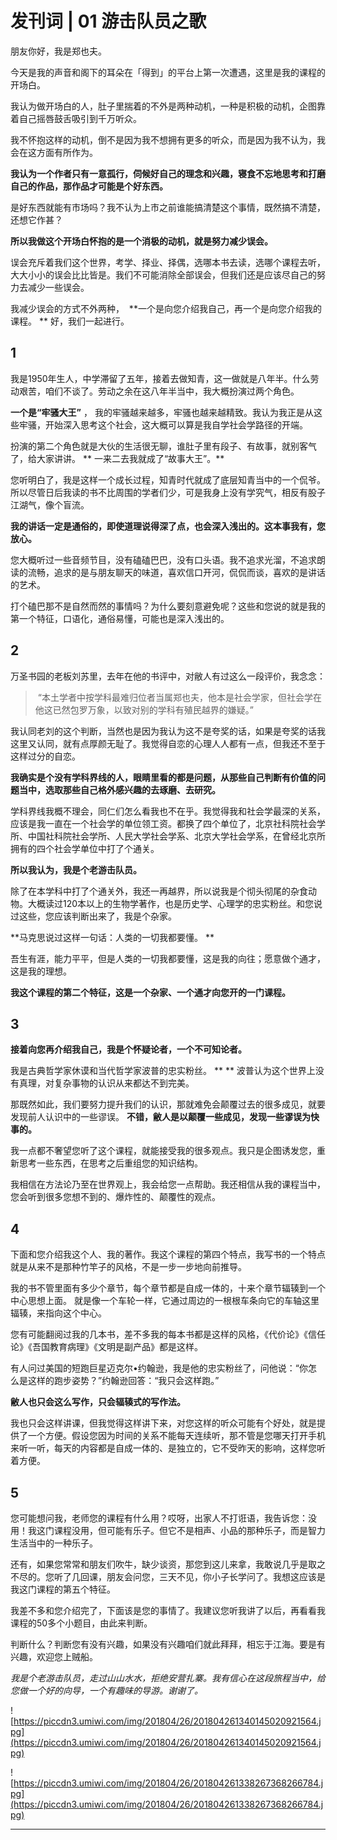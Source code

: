 # 发刊词 | 01 游击队员之歌

朋友你好，我是郑也夫。

今天是我的声音和阁下的耳朵在「得到」的平台上第一次遭遇，这里是我的课程的开场白。

我认为做开场白的人，肚子里揣着的不外是两种动机，一种是积极的动机，企图靠着自己摇唇鼓舌吸引到千万听众。

我不怀抱这样的动机，倒不是因为我不想拥有更多的听众，而是因为我不认为，我会在这方面有所作为。 

 **我认为一个作者只有一意孤行，伺候好自己的理念和兴趣，寝食不忘地思考和打磨自己的作品，那作品才可能是个好东西。**

是好东西就能有市场吗？我不认为上市之前谁能搞清楚这个事情，既然搞不清楚，还想它作甚？

 **所以我做这个开场白怀抱的是一个消极的动机，就是努力减少误会。**

误会充斥着我们这个世界，考学、择业、择偶，选哪本书去读，选哪个课程去听，大大小小的误会比比皆是。我们不可能消除全部误会，但我们还是应该尽自己的努力去减少一些误会。

我减少误会的方式不外两种，  **一个是向您介绍我自己，再一个是向您介绍我的课程。 ** 好，我们一起进行。

## 1

我是1950年生人，中学滞留了五年，接着去做知青，这一做就是八年半。什么劳动艰苦，咱们不谈了。劳动之余在这八年半当中，我大概扮演过两个角色。

 **一个是“牢骚大王”** ， 我的牢骚越来越多，牢骚也越来越精致。我认为我正是从这些牢骚，开始深入思考这个社会，这大概可以算是我自学社会学路径的开端。

扮演的第二个角色就是大伙的生活很无聊，谁肚子里有段子、有故事，就别客气了，给大家讲讲。 ** 一来二去我就成了“故事大王”。**

您听明白了，我是这样一个成长过程，知青时代就成了底层知青当中的一个侃爷。所以尽管日后我读的书不比周围的学者们少，可是我身上没有学究气，相反有股子江湖气，像个盲流。

 **我的讲话一定是通俗的，即使道理说得深了点，也会深入浅出的。这本事我有，您放心。**

您大概听过一些音频节目，没有磕磕巴巴，没有口头语。我不追求光溜，不追求朗读的流畅，追求的是与朋友聊天的味道，喜欢信口开河，侃侃而谈，喜欢的是讲话的艺术。

打个磕巴那不是自然而然的事情吗？为什么要刻意避免呢？这些和您说的就是我的第一个特征，口语化，通俗易懂，可能也是深入浅出的。

## 2

万圣书园的老板刘苏里，去年在他的书评中，对敝人有过这么一段评价，我念念：

>  “本土学者中按学科最难归位者当属郑也夫，他本是社会学家，但社会学在他这已然包罗万象，以致对别的学科有殖民越界的嫌疑。”

我认同老刘的这个判断，当然也是因为我认为这不是夸奖的话，如果是夸奖的话我这里又认同，就有点厚颜无耻了。我觉得自恋的心理人人都有一点，但我还不至于这样过分的自恋。

 **我确实是个没有学科界线的人，眼睛里看的都是问题，从那些自己判断有价值的问题当中，选取那些自己格外感兴趣的去琢磨、去研究。**

学科界线我概不理会，同仁们怎么看我也不在乎。我觉得我和社会学最深的关系，应该是我一直在一个社会学的单位领工资。都换了四个单位了，北京社科院社会学所、中国社科院社会学所、人民大学社会学系、北京大学社会学系，在曾经北京所拥有的四个社会学单位中打了个通关。

 **所以我认为，我是个老游击队员。**

除了在本学科中打了个通关外，我还一再越界，所以说我是个彻头彻尾的杂食动物。大概读过120本以上的生物学著作，也是历史学、心理学的忠实粉丝。和您说过这些，您应该判断出来了，我是个杂家。

 **马克思说过这样一句话：人类的一切我都要懂。 **

吾生有涯，能力平平，但是人类的一切我都要懂，这是我的向往；愿意做个通才，这是我的理想。

 **我这个课程的第二个特征，这是一个杂家、一个通才向您开的一门课程。**

## 3

 **接着向您再介绍我自己，我是个怀疑论者，一个不可知论者。**

我是古典哲学家休谟和当代哲学家波普的忠实粉丝。 ** ** 波普认为这个世界上没有真理，对复杂事物的认识从来都达不到完美。

那既然如此，我们要努力提升我们的认识，那就难免会颠覆过去的很多成见，就要发现前人认识中的一些谬误。 **不错，敝人是以颠覆一些成见，发现一些谬误为快事的。**

我一点都不奢望您听了这个课程，就能接受我的很多观点。我只是企图诱发您，重新思考一些东西，在思考之后重组您的知识结构。

我相信在方法论乃至在世界观上，我会给您一点帮助。我还相信从我的课程当中，您会听到很多您想不到的、爆炸性的、颠覆性的观点。

## 4

下面和您介绍我这个人、我的著作。我这个课程的第四个特点，我写书的一个特点就是从来不是那种竹竿子的风格，不是一步一步地向前推导。

我的书不管里面有多少个章节，每个章节都是自成一体的，十来个章节辐辏到一个中心思想上面。 就是像一个车轮一样，它通过周边的一根根车条向它的车轴这里辐辏，来指向这个中心。

您有可能翻阅过我的几本书，差不多我的每本书都是这样的风格，《代价论》《信任论》《吾国教育病理》《文明是副产品》都是这样。

有人问过美国的短跑巨星迈克尔•约翰逊，我是他的忠实粉丝了，问他说：“你怎么是这样的跑步姿势？”约翰逊回答：“我只会这样跑。”

 **敝人也只会这么写作，只会辐辏式的写作法。**

我也只会这样讲课，但我觉得这样讲下来，对您这样的听众可能有个好处，就是提供了一个方便。假设您因为时间的关系不能每天连续听，那不管是您哪天打开手机来听一听，每天的内容都是自成一体的、是独立的，它不受昨天的影响，这样您听着方便。

## 5

您可能想问我，老师您的课程有什么用？哎呀，出家人不打诳语，我告诉您：没用！我这门课程没用，但可能有乐子。但它不是相声、小品的那种乐子，而是智力生活当中的一种乐子。

还有，如果您常常和朋友们吹牛，缺少谈资，那您到这儿来拿，我敢说几乎是取之不尽的。您听了几回课，朋友会问您，三天不见，你小子长学问了。我想这应该是我这门课程的第五个特征。

我差不多和您介绍完了，下面该是您的事情了。我建议您听我讲了以后，再看看我课程的50多个小题目，由此来判断。

判断什么？判断您有没有兴趣，如果没有兴趣咱们就此拜拜，相忘于江海。要是有兴趣，欢迎您上贼船。

 *我是个老游击队员，走过山山水水，拒绝安营扎寨。我有信心在这段旅程当中，给您做一个好的向导，一个有趣味的导游。谢谢了。*

![https://piccdn3.umiwi.com/img/201804/26/201804261340145020921564.jpg](https://piccdn3.umiwi.com/img/201804/26/201804261340145020921564.jpg)

![https://piccdn3.umiwi.com/img/201804/26/201804261338267368266784.jpg](https://piccdn3.umiwi.com/img/201804/26/201804261338267368266784.jpg)

---
